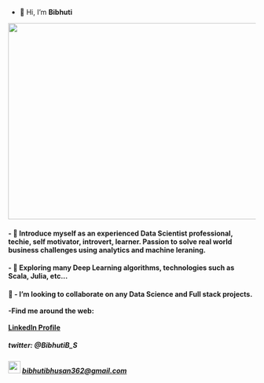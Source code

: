 - 👋 Hi, I’m <b>Bibhuti</b>

<img src="https://16mhpx3atvadrnpip2kwi9or-wpengine.netdna-ssl.com/wp-content/uploads/2020/08/CAIS.jpg" width="1200" height="400">
<h4>- 👀 Introduce myself as an experienced <b>Data Scientist</b> professional, techie, self motivator, introvert, learner. Passion to solve real world business challenges using analytics and machine leraning.<h4> 
<h4>- 🌱 Exploring many Deep Learning algorithms, technologies such as Scala, Julia, etc...<h4>
💞️ - I’m looking to collaborate on any Data Science and Full stack projects.
<br></br>
-Find me around the web:
<br></br>
<a href = "https://www.linkedin.com/in/bibhuti-bhusan-sahoo-1ba33393/">LinkedIn Profile</a>
<h5>twitter: @BibhutiB_S</h5>
<h5><img src="https://preview.redd.it/izqwm1g21b751.png?width=960&crop=smart&auto=webp&s=6462dcfaac04e1b8f8156aff50112fed0dad9289" width="25" height="25"> <a href="bibhutibhusan362@gmail.com">bibhutibhusan362@gmail.com</a><h5>


<!---
bibhutibhusan89/bibhutibhusan89 is a ✨ special ✨ repository because its `README.md` (this file) appears on your GitHub profile.
You can click the Preview link to take a look at your changes.
--->
